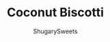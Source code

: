 ---
layout: ../../layouts/MarkdownPostLayout.astro
title: Coconut Biscotti
author: ShugarySweets
pubDate: 2019-01-15
description: "These tender-baked cookies are loaded with coconut flavor and will last a long time too! Try adding a sweet coconut biscotti as the perfect complement to your morning coffee or tea."
image_url: https://www.shugarysweets.com/wp-content/uploads/2014/08/coconut-biscotti-1.jpg
tags: ["Breakfast and Brunch","American"]
calories: 102
protein: 2
carbohydrates: 15
fats: 4
fiber: 0
ingredients: ["6 Tablespoons unsalted butter, softened","3/4 cup granulated sugar","2 large eggs","2 cups all-purpose flour","1 teaspoon baking powder","1/2 cup shredded coconut, sweetened","1 teaspoon coconut flavoring"]
serves: 24
time: "50 minutes"
prepTime: "5 minutes"
instructions: ["In a large mixing bowl, beat butter and sugar until blended. Add eggs, beating until combined. Beat in flour and baking powder. Add coconut and coconut flavoring.","Line a large baking sheet with parchment paper or silpat. Divide dough in half and shape each half into a 10inch by 2 1/2inch rectangle. Use your fingertips to pat evenly. Bake in a 350 degree oven for 25 minutes. Remove from oven and cool 5 minutes.","Slice each rectangle into 10-12 biscotti. Turn biscotti slices onto a side. Return to oven and bake 8-10 minutes. Remove and flip biscotti to other side. Bake for an additional 8-10 minutes. Remove and cool.","Store cooled biscotti in airtight container for up to two weeks."]
nutrition: ["102 calories","15 grams carbohydrates","23 milligrams cholesterol","4 grams fat","0 grams fiber","2 grams protein","2 grams saturated fat","32 milligrams sodium","7 grams sugar","0 grams trans fat","1 grams unsaturated fat"]
---